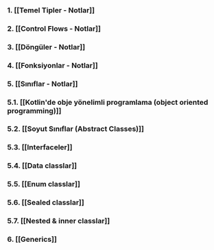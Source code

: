 ### 1. [[Temel Tipler - Notlar]]
### 2. [[Control Flows - Notlar]]
### 3. [[Döngüler - Notlar]]
### 4. [[Fonksiyonlar - Notlar]]
### 5. [[Sınıflar - Notlar]]
### 5.1. [[Kotlin'de obje yönelimli programlama (object oriented programming)]]
### 5.2. [[Soyut Sınıflar (Abstract Classes)]]
### 5.3. [[Interfaceler]]
### 5.4. [[Data classlar]]
### 5.5. [[Enum classlar]]
### 5.6. [[Sealed classlar]]
### 5.7. [[Nested & inner classlar]]
### 6. [[Generics]]